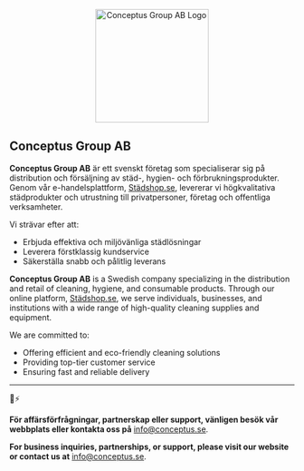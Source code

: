 <p align="center">
  <img src="https://justmrnone.github.io/NeverEndingPong/logos/Conceptus1.png" alt="Conceptus Group AB Logo" title="Conceptus Group AB Logo" width="200">
</p>

## Conceptus Group AB

**Conceptus Group AB** är ett svenskt företag som specialiserar sig på distribution och försäljning av städ-, hygien- och förbrukningsprodukter. Genom vår e-handelsplattform, [Städshop.se](https://stadshop.se), levererar vi högkvalitativa städprodukter och utrustning till privatpersoner, företag och offentliga verksamheter.

Vi strävar efter att:
- Erbjuda effektiva och miljövänliga städlösningar
- Leverera förstklassig kundservice
- Säkerställa snabb och pålitlig leverans

**Conceptus Group AB** is a Swedish company specializing in the distribution and retail of cleaning, hygiene, and consumable products. Through our online platform, [Städshop.se](https://stadshop.se), we serve individuals, businesses, and institutions with a wide range of high-quality cleaning supplies and equipment.

We are committed to:
- Offering efficient and eco-friendly cleaning solutions
- Providing top-tier customer service
- Ensuring fast and reliable delivery


---
💼⚡

**För affärsförfrågningar, partnerskap eller support, vänligen besök vår webbplats eller kontakta oss på** [info@conceptus.se](mailto:info@conceptus.se).

**For business inquiries, partnerships, or support, please visit our website or contact us at** [info@conceptus.se](mailto:info@conceptus.se).
